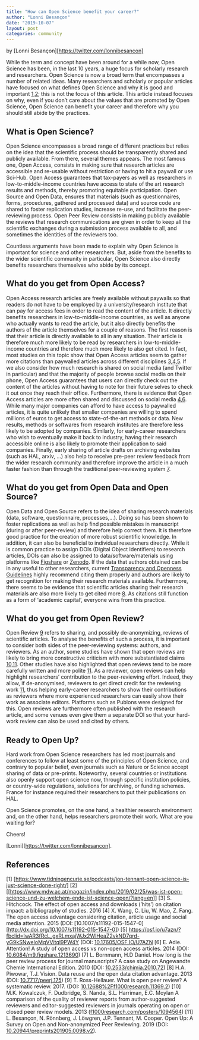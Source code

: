 ```yaml
---
title: "How can Open Science benefit your career?"
author: "Lonni Besançon"
date: "2019-10-07"
layout: post
categories: community
---
```



by [Lonni Besançon][https://twitter.com/lonnibesancon]



While the term and concept have been around for a while now, Open Science has been, in the last 10 years, a huge focus for scholarly research and researchers. Open Science is now a broad term that encompasses a number of related ideas. Many researchers and scholarly or popular articles have focused on what defines Open Science and why it is good and important [1,2](#Ref); this is not the focus of this article. This article instead focuses on why, even if you don’t care about the values that are promoted by Open Science, Open Science can benefit your career and therefore why you should still abide by the practices.

## What is Open Science?
Open Science encompasses a broad range of different practices but relies on the idea that the scientific process should be transparently shared and publicly available. From there, several themes appears. The most famous one, Open Access, consists in making sure that research articles are accessible and re-usable without restriction or having to hit a paywall or use Sci-Hub. Open Access guarantees that tax-payers as well as researchers in low-to-middle-income countries have access to state of the art research results and methods, thereby promoting equitable participation. Open Source and Open Data, ensures that materials (such as questionnaires, forms, procedures, gathered and processed data) and source code are shared to foster replication studies, increase re-use, and facilitate the peer-reviewing process. Open Peer Review consists in making publicly available the reviews that research communications are given in order to keep all the scientific exchanges during a submission process available to all, and sometimes the identities of the reviewers too. 

Countless arguments have been made to explain why Open Science is important for science and other researchers. But, aside from the benefits to the wider scientific community in particular, Open Science also directly benefits researchers themselves who abide by its concept.


## What do you get from Open Access?
Open Access research articles are freely available without paywalls so that readers do not have to be employed by a university/research institute that can pay for access fees in order to read the content of the article. It directly benefits researchers in low-to-middle-income countries, as well as anyone who actually wants to read the article, but it also directly benefits the authors of the article themselves for a couple of reasons. The first reason is that their article is directly available to all in any situation. Their article is therefore much more likely to be read by researchers in low-to-middle-income countries and therefore much more likely to also get cited. In fact, most studies on this topic show  that Open Access articles seem to gather more citations than paywalled articles across different disciplines [3,4,5](#Ref). 
If we also consider how much research is shared on social media (and Twitter in particular) and that the majority of people browse social media on their phone, Open Access guarantees that users can directly check out the content of the articles without having to note for their future selves to check it out once they reach their office. Furthermore, there is evidence that Open Access articles are more often shared and discussed on social media [4,6](#Ref).
While many major companies can afford to have access to paywalled articles, it is quite unlikely that smaller companies are willing to spend millions of euros to get access to state-of-the-art methods or data. New results, methods or softwares from research institutes are therefore less likely to be adopted by companies. 
Similarly, for early-career researchers who wish to eventually make it back to industry, having their research accessible online is also likely to promote their application to said companies.
Finally, early sharing of article drafts on archiving websites (such as HAL, arxiv, …) also help to receive pre-peer review feedback from the wider research community and therefore improve the article in a much faster fashion than through the traditional peer-reviewing system [7](#Ref).

## What do you get from Open Data and Open Source?
Open Data and Open Source refers to the idea of sharing research materials (data, software, questionnaire, processes,...). Doing so has been shown to foster replications as well as help find possible mistakes in manuscript (during or after peer-review) and therefore help correct them. It is therefore good practice for the creation of more robust scientific knowledge. In addition, it can also be beneficial to individual researchers directly. 
While it is common practice to assign DOIs (Digital Object Identifiers) to research articles, DOIs can also be assigned to data/software/materials using platforms like [Figshare](https://figshare.com) or [Zenodo](https://zenodo.org). If the data that authors obtained can be in any useful to other researchers, current [Transparency and Openness Guidelines](https://osf.io/9f6gx/wiki/Guidelines/?_ga=2.112852868.1655756159.1569882527-535138184.1569882527) highly recommend citing them properly and authors are likely to get recognition for making their research materials available. 
Furthermore, there seems to be evidence that scientific articles sharing their research materials are also more likely to get cited more [8](#Ref). As citations still function as a form of ‘academic capital’, everyone wins from this practice.


## What do you get from Open Review?
Open Review [9](#Ref) refers to sharing, and possibly de-anonymizing, reviews of scientific articles. To analyse the benefits of such a process, it is important to consider both sides of the peer-reviewing systems: authors, and reviewers.
As an author, some studies have shown that open reviews are likely to bring more constructive criticism with more substantiated claims [10,11](#Ref). Other studies have also highlighted that open reviews tend to be more carefully written and more polite [11](#Ref).
As a reviewer, open reviews can help highlight researchers’ contribution to the peer-reviewing effort. Indeed, they allow, if de-anonymised, reviewers to get direct credit for the reviewing work [11](#Ref), thus helping early-career researchers to show their contributions as reviewers where more experienced researchers can easily show their work as associate editors. Platforms such as Publons were designed for this. Open reviews are furthermore often published with the research article, and some venues even give them a separate DOI so that your hard-work review can also be used and cited by others.

## Ready to Open Up?
Hard work from Open Science researchers has led most journals and conferences to follow at least some of the principles of Open Science, and contrary to popular belief, even journals such as Nature or Science accept sharing of data or pre-prints. Noteworthy, several countries or institutions also openly support open science now, through specific institution policies, or country-wide regulations, solutions for archiving, or funding schemes. France for instance required their researchers to put their publications on HAL. 

Open Science promotes, on the one hand, a healthier research environment and, on the other hand, helps researchers promote their work. What are you waiting for?

Cheers!

[Lonni][https://twitter.com/lonnibesancon].


## References <a name="Ref"></a>

[1] [https://www.tidningencurie.se/podcasts/jon-tennant-open-science-is-just-science-done-right/] 
[2] [[https://www.mdw.ac.at/magazin/index.php/2019/02/25/was-ist-open-science-und-zu-welchem-ende-ist-science-open/?lang=en]] 
[3] S. Hitchcock. The effect of open access and downloads (’hits’) on citation impact: a bibliography of studies. 2016
[4] X. Wang, C. Liu, W. Mao, Z. Fang. The open access advantage considering citation, article usage and social media attention. 2015 (DOI: [10.1007/s11192-015-1547-0][http://dx.doi.org/10.1007/s11192-015-1547-0])
[5] https://osf.io/u7azn/?fbclid=IwAR3fRcL_gxRLmxajWJx2WlHeaZ2vkND7qrd-yG9kSNweIoMqVVitql9PW4Y (DOI: [10.17605/OSF.IO/U7AZN](http://dx.doi.org/10.17605/OSF.IO/U7AZN) 
[6] E. Adie. Attention! A study of open access vs non-open access articles. 2014 (DOI: [10.6084/m9.figshare.1213690](http://dx.doi.org/10.6084/m9.figshare.1213690))
[7] L. Bornmann, H.D Daniel. How long is the peer review process for journal manuscripts? A case study on Angewandte Chemie International Edition. 2010 (DOI: [10.2533/chimia.2010.72](https://doi.org/10.2533/chimia.2010.72))
[8] H.A. Piwowar​, T.J. Vision. Data reuse and the open data citation advantage. 2013 (DOI: [10.7717/peerj.175](https://doi.org/10.7717/peerj.175))
[9] T. Ross-Hellauer. What is open peer review? A systematic review. 2017. (DOI: [10.12688%2Ff1000research.11369.2](https://dx.doi.org/10.12688%2Ff1000research.11369.2)) 
[10] M.K. Kowalczuk, F. Dudbridge, S. Nanda, S.L. Harriman, E.C. Moylan A comparison of the quality of reviewer reports from author-suggested reviewers and editor-suggested reviewers in journals operating on open or closed peer review models. 2013 ([f1000research.com/posters/1094564](https://f1000research.com/posters/1094564)) 
[11] L. Besançon, N. Rönnberg, J. Löwgren, J.P. Tennant, M. Cooper. Open Up: A Survey on Open and Non-anonymized Peer Reviewing. 2019 (DOI: [10.20944/preprints201905.0098.v2](http://dx.doi.org/10.20944/preprints201905.0098.v2)). 

